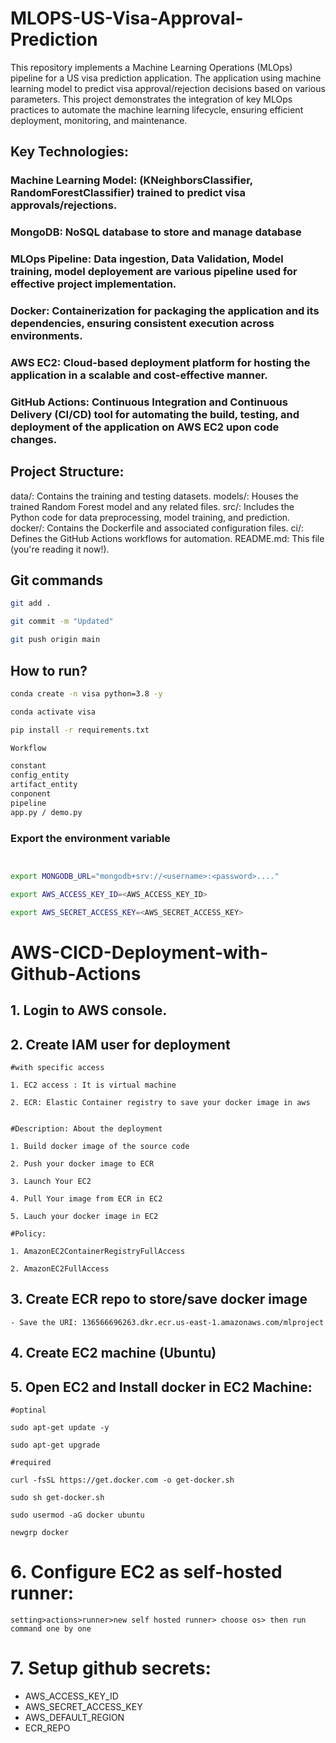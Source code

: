 # MLOPS-US-Visa-Approval-Prediction

This repository implements a Machine Learning Operations (MLOps) pipeline for a US visa prediction application. The application using machine learning model to predict visa approval/rejection decisions based on various parameters. This project demonstrates the integration of key MLOps practices to automate the machine learning lifecycle, ensuring efficient deployment, monitoring, and maintenance.


## Key Technologies:

### Machine Learning Model: (KNeighborsClassifier, RandomForestClassifier) trained to predict visa approvals/rejections.
### MongoDB: NoSQL database to store and manage database 
### MLOps Pipeline: Data ingestion, Data Validation, Model training, model deployement are various pipeline used for effective project implementation. 
### Docker: Containerization for packaging the application and its dependencies, ensuring consistent execution across environments.
### AWS EC2: Cloud-based deployment platform for hosting the application in a scalable and cost-effective manner.
### GitHub Actions: Continuous Integration and Continuous Delivery (CI/CD) tool for automating the build, testing, and deployment of the application on AWS EC2 upon code changes.


## Project Structure:

data/: Contains the training and testing datasets.
models/: Houses the trained Random Forest model and any related files.
src/: Includes the Python code for data preprocessing, model training, and prediction.
docker/: Contains the Dockerfile and associated configuration files.
ci/: Defines the GitHub Actions workflows for automation.
README.md: This file (you're reading it now!).

## Git commands

```bash
git add .

git commit -m "Updated"

git push origin main
```

## How to run?

```bash
conda create -n visa python=3.8 -y
```

```bash
conda activate visa
```

```bash
pip install -r requirements.txt
```

```bash
Workflow

constant
config_entity
artifact_entity
conponent
pipeline
app.py / demo.py

```


### Export the  environment variable
```bash


export MONGODB_URL="mongodb+srv://<username>:<password>...."

export AWS_ACCESS_KEY_ID=<AWS_ACCESS_KEY_ID>

export AWS_SECRET_ACCESS_KEY=<AWS_SECRET_ACCESS_KEY>
```



# AWS-CICD-Deployment-with-Github-Actions

## 1. Login to AWS console.

## 2. Create IAM user for deployment

	#with specific access

	1. EC2 access : It is virtual machine

	2. ECR: Elastic Container registry to save your docker image in aws


	#Description: About the deployment

	1. Build docker image of the source code

	2. Push your docker image to ECR

	3. Launch Your EC2 

	4. Pull Your image from ECR in EC2

	5. Lauch your docker image in EC2

	#Policy:

	1. AmazonEC2ContainerRegistryFullAccess

	2. AmazonEC2FullAccess

	
## 3. Create ECR repo to store/save docker image
    - Save the URI: 136566696263.dkr.ecr.us-east-1.amazonaws.com/mlproject

	
## 4. Create EC2 machine (Ubuntu) 

## 5. Open EC2 and Install docker in EC2 Machine:
	
	
	#optinal

	sudo apt-get update -y

	sudo apt-get upgrade
	
	#required

	curl -fsSL https://get.docker.com -o get-docker.sh

	sudo sh get-docker.sh

	sudo usermod -aG docker ubuntu

	newgrp docker
	
# 6. Configure EC2 as self-hosted runner:
    setting>actions>runner>new self hosted runner> choose os> then run command one by one


# 7. Setup github secrets:

   - AWS_ACCESS_KEY_ID
   - AWS_SECRET_ACCESS_KEY
   - AWS_DEFAULT_REGION
   - ECR_REPO

    
